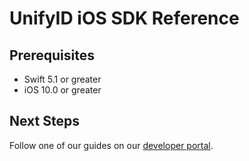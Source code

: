 # UnifyID iOS SDK Reference

## Prerequisites

- Swift 5.1 or greater
- iOS 10.0 or greater

## Next Steps

Follow one of our guides on our [developer portal](https://developer.unify.id/docs/).

